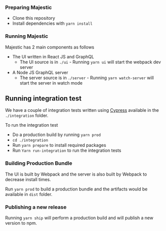 ### Preparing Majestic

- Clone this repository
- Install dependencies with `yarn install`

### Running Majestic

Majestic has 2 main components as follows

- The UI written in React JS and GraphQL
  - The UI source is in `./ui` - Running `yarn ui` will start the webpack dev server
- A Node JS GraphQL server
  - The server source is in `./server` - Running `yarn watch-server` will start the server in watch mode

## Running integration test

We have a couple of integration tests written using [Cypress](https://www.cypress.io/) available in the `./integration` folder.

To run the integration test

- Do a production build by running `yarn prod`
- `cd ./integration`
- Run `yarn prepare` to install required packages
- Run `Yarn run-integration` to run the integration tests

### Building Production Bundle

The UI is built by Webpack and the server is also built by Webpack to decrease install times.

Run `yarn prod` to build a production bundle and the artifacts would be available in `dist` folder.

### Publishing a new release

Running `yarn ship` will perform a production build and will publish a new version to npm.
